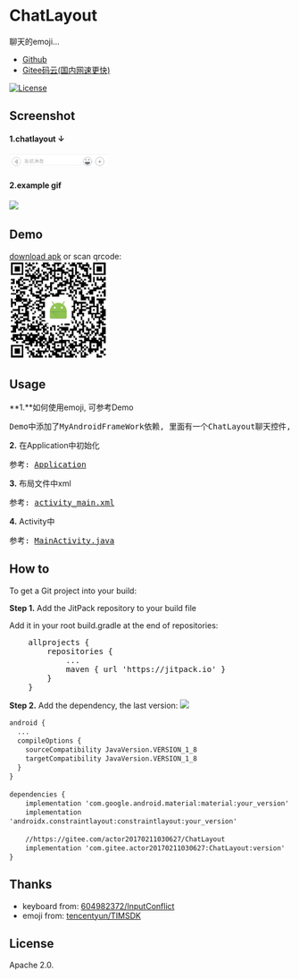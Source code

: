 # ChatLayout
聊天的emoji...
 <ul>
     <li><a href="https://github.com/actor20170211030627/ChatLayout">Github</a></li>
     <li><a href="https://gitee.com/actor20170211030627/ChatLayout">Gitee码云(国内网速更快)</a></li>
 </ul>

[![License](https://img.shields.io/badge/license-Apache%202-green.svg)](https://www.apache.org/licenses/LICENSE-2.0)

## Screenshot
#### 1.chatlayout ↓
<img src="captures/chatlayout.png" width=35%></img>

#### 2.example gif
<img src="captures/example.gif" width=35%></img>

## Demo
<a href="app/build/outputs/apk/debug/app-debug.apk" target="_blank">download apk</a> or scan qrcode:  <br/>
<img src="captures/qrcode.png" width=35%></img>

## Usage
**1.**如何使用emoji, 可参考Demo
<pre>
Demo中添加了MyAndroidFrameWork依赖, 里面有一个ChatLayout聊天控件, 见 <a href="app/build.gradle" target="_blank">build.gradle</a>
</pre>

**2.** 在Application中初始化
<pre>
参考: <a href="app/src/main/java/com/chatlayout/example/Application.java" target="_blank">Application</a>
</pre>

**3.** 布局文件中xml
<pre>
参考: <a href="app/src/main/res/layout/activity_main.xml" target="_blank">activity_main.xml</a>
</pre>

**4.** Activity中
<pre>
参考: <a href="app/src/main/java/com/chatlayout/example/activity/MainActivity.java" target="_blank">MainActivity.java</a>
</pre>


## How to
To get a Git project into your build:

**Step 1.** Add the JitPack repository to your build file

Add it in your root build.gradle at the end of repositories:
<pre>
    allprojects {
        repositories {
            ...
            maven { url 'https://jitpack.io' }
        }
    }
</pre>


**Step 2.** Add the dependency, the last version:
[![](https://jitpack.io/v/actor20170211030627/ChatLayout.svg)](https://jitpack.io/#actor20170211030627/ChatLayout)

    android {
      ...
      compileOptions {
        sourceCompatibility JavaVersion.VERSION_1_8
        targetCompatibility JavaVersion.VERSION_1_8
      }
    }

    dependencies {
		implementation 'com.google.android.material:material:your_version'
		implementation 'androidx.constraintlayout:constraintlayout:your_version'

        //https://gitee.com/actor20170211030627/ChatLayout
        implementation 'com.gitee.actor20170211030627:ChatLayout:version'
    }

## Thanks
<ul>
    <li>keyboard from: <a href="https://github.com/604982372/InputConflict" target="_blank">604982372/InputConflict</a> </li>
    <li>emoji from: <a href="https://github.com/tencentyun/TIMSDK" target="_blank">tencentyun/TIMSDK</a></li>
</ul>

## License
 Apache 2.0.
